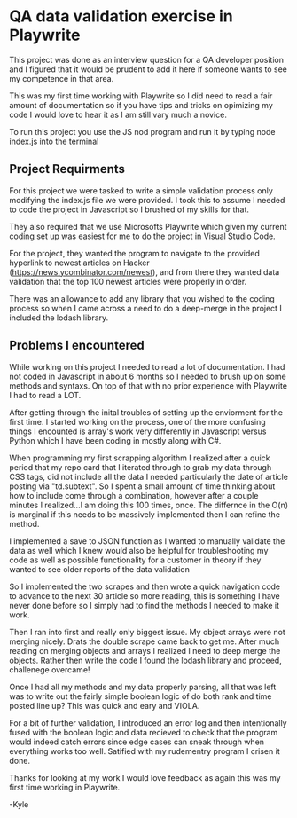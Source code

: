 
# QA data validation exercise in Playwrite

This project was done as an interview question for a QA developer position and I figured that it would be prudent to add it here if someone wants to see my competence in that area.

This was my first time working with Playwrite so I did need to read a fair amount of documentation so if you have tips and tricks on opimizing my code I would love to hear it as I am still vary much a novice. 

To run this project you use the JS nod program and run it by typing node index.js into the terminal
## Project Requirments

For this project we were tasked to write a simple validation process only modifying the index.js file we were provided. I took this to assume I needed to code the project in Javascript so I brushed of my skills for that.

They also required that we use Microsofts Playwrite which given my current coding set up was easiest for me to do the project in Visual Studio Code.

For the project, they wanted the program to navigate to the provided hyperlink to newest articles on Hacker (https://news.ycombinator.com/newest), and from there they wanted data validation that the top 100 newest articles were properly in order.

There was an allowance to add any library that you wished to the coding process so when I came across a need to do a deep-merge in the project I included the lodash library.
## Problems I encountered

While working on this project I needed to read a lot of documentation. I had not coded in Javascript in about 6 months so I needed to brush up on some methods and syntaxs. On top of that with no prior experience with Playwrite I had to read a LOT.

After getting through the inital troubles of setting up the enviorment for the first time. I started working on the process, one of the more confusing things I encounted is array's work very differently in Javascript versus Python which I have been coding in mostly along with C#. 

When programming my first scrapping algorithm I realized after a quick period that my repo card that I iterated through to grab my data through CSS tags, did not include all the data I needed particularly the date of article posting via "td.subtext". So I spent a small amount of time thinking about how to include come through a combination, however after a couple minutes I realized...I am doing this 100 times, once. The differnce in the O(n) is marginal if this needs to be massively implemented then I can refine the method.

I implemented a save to JSON function as I wanted to manually validate the data as well which I knew would also be helpful for troubleshooting my code as well as possible functionality for a customer in theory if they wanted to see older reports of the data validation

So I implemented the two scrapes and then wrote a quick navigation code to advance to the next 30 article so more reading, this is something I have never done before so I simply had to find the methods I needed to make it work.

Then I ran into first and really only biggest issue. My object arrays were not merging nicely. Drats the double scrape came back to get me. After much reading on merging objects and arrays I realized I need to deep merge the objects. Rather then write the code I found the lodash library and proceed, challenege overcame!

Once I had all my methods and my data properly parsing, all that was left was to write out the fairly simple boolean logic of do both rank and time posted line up? This was quick and eary and VIOLA. 

For a bit of further validation, I introduced an error log and then intentionally fused with the boolean logic and data recieved to check that the program would indeed catch errors since edge cases can sneak through when everything works too well. Satified with my rudementry program I crisen it done.

Thanks for looking at my work I would love feedback as again this was my first time working in Playwrite.

-Kyle
